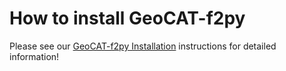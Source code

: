 # How to install GeoCAT-f2py

Please see our [GeoCAT-f2py Installation](https://geocat-f2py.readthedocs.io/en/latest/installation.html)
instructions for detailed information!
